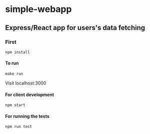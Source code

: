 # simple-webapp

## Express/React app for users's data fetching

### First
```
npm install
```

#### To run
```
make run
```
Visit localhost:3000

#### For client development
```
npm start
```
#### For running the tests
```
npm run test
```
